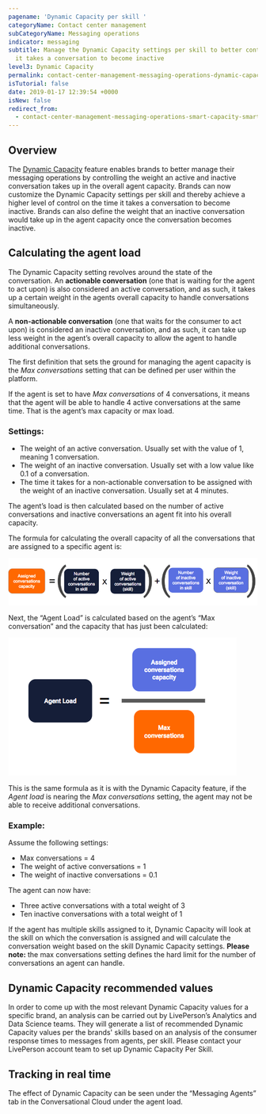 ```yaml
---
pagename: 'Dynamic Capacity per skill '
categoryName: Contact center management
subCategoryName: Messaging operations
indicator: messaging
subtitle: Manage the Dynamic Capacity settings per skill to better control the time
  it takes a conversation to become inactive
level3: Dynamic Capacity
permalink: contact-center-management-messaging-operations-dynamic-capacity-dynamic-capacity-per-skill.html
isTutorial: false
date: 2019-01-17 12:39:54 +0000
isNew: false
redirect_from:
  - contact-center-management-messaging-operations-smart-capacity-smart-capacity-per-skill.html
---
```

## Overview

The [Dynamic Capacity](contact-center-management-messaging-operations-smart-capacity-smart-capacity-overview.html) feature enables brands to better manage their messaging operations by controlling the weight an active and inactive conversation takes up in the overall agent capacity. Brands can now customize the Dynamic Capacity settings per skill and thereby achieve a higher level of control on the time it takes a conversation to become inactive. Brands can also define the weight that an inactive conversation would take up in the agent capacity once the conversation becomes inactive.

## Calculating the agent load

The Dynamic Capacity setting revolves around the state of the conversation. An **actionable conversation** (one that is waiting for the agent to act upon) is also considered an active conversation, and as such, it takes up a certain weight in the agents overall capacity to handle conversations simultaneously.

A **non-actionable conversation** (one that waits for the consumer to act upon) is considered an inactive conversation, and as such, it can take up less weight in the agent’s overall capacity to allow the agent to handle additional conversations.

The first definition that sets the ground for managing the agent capacity is the _Max conversations_ setting that can be defined per user within the platform.

If the agent is set to have _Max conversations_ of 4 conversations, it means that the agent will be able to handle 4 active conversations at the same time. That is the agent’s max capacity or max load.

### Settings:

* The weight of an active conversation. Usually set with the value of 1, meaning 1 conversation.
* The weight of an inactive conversation. Usually set with a low value like 0.1 of a conversation.
* The time it takes for a non-actionable conversation to be assigned with the weight of an inactive conversation. Usually set at 4 minutes.

The agent’s load is then calculated based on the number of active conversations and inactive conversations an agent fit into his overall capacity.

The formula for calculating the overall capacity of all the conversations that are assigned to a specific agent is:

![](/img/SC-per-skill-1.png)

Next, the “Agent Load” is calculated based on the agent’s “Max conversation” and the capacity that has just been calculated:

![](/img/SC-per-skill-2.png)

This is the same formula as it is with the Dynamic Capacity feature, if the _Agent load_ is nearing the _Max conversations_ setting, the agent may not be able to receive additional conversations.

### Example:

Assume the following settings:

* Max conversations = 4
* The weight of active conversations = 1
* The weight of inactive conversations = 0.1

The agent can now have:

* Three active conversations with a total weight of 3
* Ten inactive conversations with a total weight of 1

If the agent has multiple skills assigned to it, Dynamic Capacity will look at the skill on which the conversation is assigned and will calculate the conversation weight based on the skill Dynamic Capacity settings. **Please note:** the max conversations setting defines the hard limit for the number of conversations an agent can handle.

## Dynamic Capacity recommended values

In order to come up with the most relevant Dynamic Capacity values for a specific brand, an analysis can be carried out by LivePerson’s Analytics and Data Science teams. They will generate a list of recommended Dynamic Capacity values per the brands' skills based on an analysis of the consumer response times to messages from agents, per skill. Please contact your LivePerson account team to set up Dynamic Capacity Per Skill.

## Tracking in real time

The effect of Dynamic Capacity can be seen under the “Messaging Agents” tab in the Conversational Cloud under the agent load.
